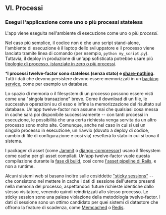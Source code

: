 ## VI. Processi
### Esegui l'applicazione come uno o più processi stateless

L'app viene eseguita nell'ambiente di esecuzione come uno o più *processi*.

Nel caso più semplice, il codice non è che uno script stand-alone, l'ambiente di esecuzione è il laptop dello sviluppatore e il processo viene lanciato tramite linea di comando (per esempio, `python my_script.py`). Tuttavia, il deploy in produzione di un'app sofisticata potrebbe usare più [tipologie di processo, istanziate in zero o più processi](./concurrency).

***I processi twelve-factor sono stateless (senza stato) e [share-nothing](http://en.wikipedia.org/wiki/Shared_nothing_architecture).** Tutti i dati che devono persistere devono essere memorizzati in un [backing service](./backing-services), come per esempio un database.

Lo spazio di memoria o il filesystem di un processo possono essere visti come una "singola transazione" breve. Come il download di un file, le successive operazioni su di esso e infine la memorizzazione del risultato sul database. Un'app twelve-factor non assume mai che qualsiasi cosa messa in cache sarà poi disponibile successivamente -- con tanti processi in esecuzione, le possibilità che una certa richiesta venga servita da un altro processo sono molto alte. Comunque, anche nel caso in cui si usi un singolo processo in esecuzione, un riavvio (dovuto a deploy di codice, cambio di file di configurazione e così via) resetterà lo stato in cui si trova il sistema.

I packager di asset (come [Jammit](http://documentcloud.github.com/jammit/) o [django-compressor](http://django-compressor.readthedocs.org/)) usano il filesystem come cache per gli asset compilati. Un'app twelve-factor vuole questa compilazione durante la [fase di build](./build-release-run), così come [l'asset pipeline di Rails](http://guides.rubyonrails.org/asset_pipeline.html), e non a runtime.

Alcuni sistemi web si basano inoltre sulle cosiddette ["sticky sessions"](http://en.wikipedia.org/wiki/Load_balancing_%28computing%29#Persistence) -- che consistono nel mettere in cache i dati di sessione dell'utente presenti nella memoria del processo, aspettandosi future richieste identiche dallo stesso visitatore, venendo quindi reindirizzati allo stesso processo. Le sticky session sono una palese violazione della metodologia twelve-factor. I dati di sessione sono un ottimo candidato per quei sistemi di datastore che offrono la feature di scadenza, come [Memcached](http://memcached.org/) o [Redis](http://redis.io/).
